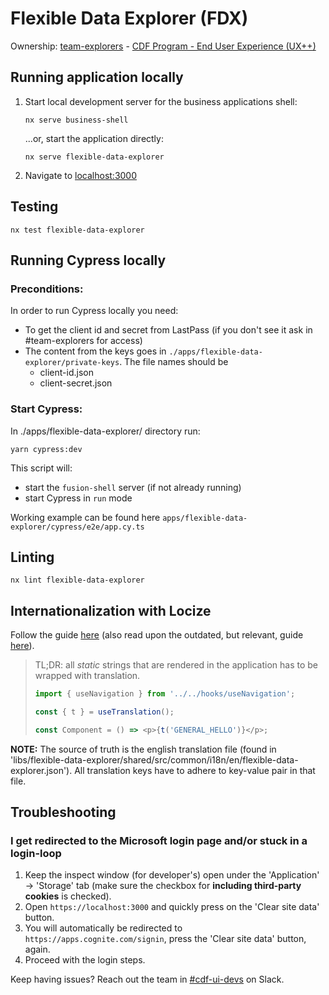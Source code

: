 # Flexible Data Explorer (FDX)

Ownership: [team-explorers](https://cognitedata.slack.com/archives/C041Y4SJXC6) -
[CDF Program - End User Experience (UX++)](https://cognitedata.atlassian.net/wiki/spaces/PD/pages/3984130104/CDF+Program+-+End+User+Experience+UX)

## Running application locally

1. Start local development server for the business applications shell:
   ```
   nx serve business-shell
   ```
   ...or, start the application directly:
   ```
   nx serve flexible-data-explorer
   ```
2. Navigate to [localhost:3000](https://localhost:3000)

## Testing

```
nx test flexible-data-explorer
```

## Running Cypress locally

### Preconditions:

In order to run Cypress locally you need:

- To get the client id and secret from LastPass (if you don't see it ask in #team-explorers for access)
- The content from the keys goes in `./apps/flexible-data-explorer/private-keys`. The file names should be
  - client-id.json
  - client-secret.json

### Start Cypress:

In ./apps/flexible-data-explorer/ directory run:

```shell
yarn cypress:dev
```

This script will:

- start the `fusion-shell` server (if not already running)
- start Cypress in `run` mode

Working example can be found here `apps/flexible-data-explorer/cypress/e2e/app.cy.ts`

## Linting

```
nx lint flexible-data-explorer
```

## Internationalization with Locize

Follow the guide [here](https://cognitedata.atlassian.net/wiki/spaces/CE/pages/3924164983/Internationalization+infrastructure#Implementation-Guidelines) (also read upon the outdated, but relevant, guide [here](https://cognitedata.atlassian.net/wiki/spaces/CE/pages/3519545557/Internationalization+with+Locize+in+Fusion)).

> TL;DR: all _static_ strings that are rendered in the application has to be wrapped with translation.
>
> ```ts
> import { useNavigation } from '../../hooks/useNavigation';
>
> const { t } = useTranslation();
>
> const Component = () => <p>{t('GENERAL_HELLO')}</p>;
> ```

**NOTE:** The source of truth is the english translation file (found in 'libs/flexible-data-explorer/shared/src/common/i18n/en/flexible-data-explorer.json'). All translation keys have to adhere to key-value pair in that file.

## Troubleshooting

### I get redirected to the Microsoft login page and/or stuck in a login-loop

1. Keep the inspect window (for developer's) open under the 'Application' -> 'Storage' tab (make sure the checkbox for **including third-party cookies** is checked).
2. Open `https://localhost:3000` and quickly press on the 'Clear site data' button.
3. You will automatically be redirected to `https://apps.cognite.com/signin`, press the 'Clear site data' button, again.
4. Proceed with the login steps.

Keep having issues? Reach out the team in
[#cdf-ui-devs](https://cognitedata.slack.com/archives/C012L1VCTTL) on Slack.
